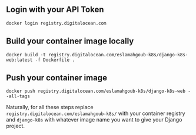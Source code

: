 ## Login with your API Token
```
docker login registry.digitalocean.com
```

## Build your container image locally

```
docker build -t registry.digitalocean.com/eslamahgoub-k8s/django-k8s-web:latest -f Dockerfile .
```

## Push your container image
```
docker push registry.digitalocean.com/eslamahgoub-k8s/django-k8s-web --all-tags
```

Naturally, for all these steps replace `registry.digitalocean.com/eslamahgoub-k8s/` with your container registry and `django-k8s` with whatever image name you want to give your Django project.
